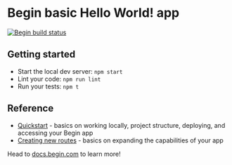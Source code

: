 # Begin basic Hello World! app

[![Begin build status](https://buildstatus.begin.app/fly-wgu/status.svg)](https://begin.com)

## Getting started
- Start the local dev server: `npm start`
- Lint your code: `npm run lint`
- Run your tests: `npm t`


## Reference
- [Quickstart](https://docs.begin.com/en/guides/quickstart/) - basics on working locally, project structure, deploying, and accessing your Begin app
- [Creating new routes](https://docs.begin.com/en/functions/creating-new-functions) - basics on expanding the capabilities of your app

Head to [docs.begin.com](https://docs.begin.com/) to learn more!
